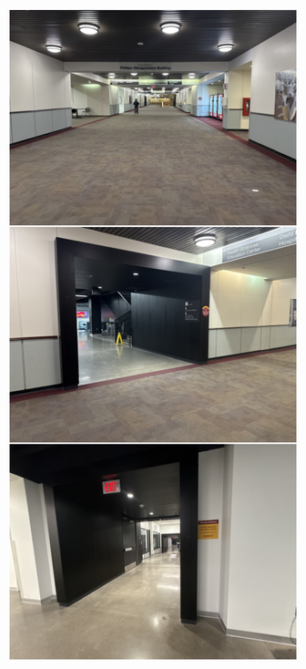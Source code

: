 ![Head to the far end of the main underground walkway till you see the overhead sign for the Health Sciences Education Center](75a242e7_image.jpg)
![Turn left at the black-framed entryway with the Gopher Wya sign for Philip Wangensteen and the Health Sciences Education Center](8dfe05ec_image.jpg)
![Continue forward. You’ll enter the Health Sciences Education Center building once you pass the sign pictured above](42714d3a_image.jpg)
